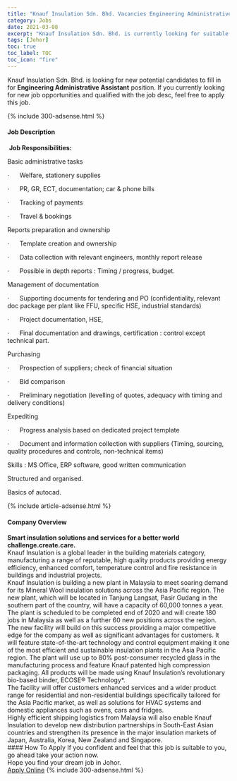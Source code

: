 ```yaml
---
title: "Knauf Insulation Sdn. Bhd. Vacancies Engineering Administrative Assistant" 
category: Jobs 
date: 2021-03-08 
excerpt: "Knauf Insulation Sdn. Bhd. is currently looking for suitable person to fill in the Engineering Administrative Assistant which based in Johor" 
tags: [Johor] 
toc: true 
toc_label: TOC 
toc_icon: "fire" 
--- 
```


<p>Knauf Insulation Sdn. Bhd. is looking for new potential candidates to fill in for <b>Engineering Administrative Assistant</b> position. If you currently looking for new job opportunities and qualified with the job desc, feel free to apply this job.
</p>{% include 300-adsense.html %} 
<div><div><h4>Job Description</h4></div><div><div><span><div><p>&#160;<strong>Job Responsibilities:</strong></p><p>Basic administrative tasks</p><p>&#183;&#160;&#160;&#160;&#160;&#160;&#160;Welfare, stationery supplies</p><p>&#183;&#160;&#160;&#160;&#160;&#160;&#160;PR, GR, ECT, documentation; car &amp; phone bills</p><p>&#183;&#160;&#160;&#160;&#160;&#160;&#160;Tracking of payments</p><p>&#183;&#160;&#160;&#160;&#160;&#160;&#160;Travel &amp; bookings</p><p>Reports preparation and ownership</p><p>&#183;&#160;&#160;&#160;&#160;&#160;&#160;Template creation and ownership</p><p>&#183;&#160;&#160;&#160;&#160;&#160;&#160;Data collection with relevant engineers, monthly report release</p><p>&#183;&#160;&#160;&#160;&#160;&#160;&#160;Possible in depth reports : Timing / progress, budget.</p><p>Management of documentation</p><p>&#183;&#160;&#160;&#160;&#160;&#160;&#160;Supporting documents for tendering and PO (confidentiality, relevant doc package per plant like FFU, specific HSE, industrial standards)</p><p>&#183;&#160;&#160;&#160;&#160;&#160;&#160;Project documentation, HSE,</p><p>&#183;&#160;&#160;&#160;&#160;&#160;&#160;Final documentation and drawings, certification : control except technical part.</p><p>Purchasing</p><p>&#183;&#160;&#160;&#160;&#160;&#160;&#160;Prospection of suppliers; check of financial situation</p><p>&#183;&#160;&#160;&#160;&#160;&#160;&#160;Bid comparison</p><p>&#183;&#160;&#160;&#160;&#160;&#160;&#160;Preliminary negotiation (levelling of quotes, adequacy with timing and delivery conditions)</p><p>Expediting</p><p>&#183;&#160;&#160;&#160;&#160;&#160;&#160;Progress analysis based on dedicated project template</p><p>&#183;&#160;&#160;&#160;&#160;&#160;&#160;Document and information collection with suppliers (Timing, sourcing, quality procedures and controls, non-technical items)</p><p>Skills : MS Office, ERP software, good written communication</p><p>Structured and organised.</p><p>Basics of autocad.</p></div></span></div></div></div> 
{% include article-adsense.html %} 
<div><div><h4>Company Overview</h4></div><div><div><span><div><div>
<div>
<div><strong>Smart insulation solutions and services for a better world</strong></div>
<div>
<div><strong>challenge.create.care.</strong></div>
</div>
</div>
<div>Knauf Insulation is a global leader in the building materials category, manufacturing a range of reputable, high quality products providing energy efficiency, enhanced comfort, temperature control and fire resistance in buildings and industrial projects.</div>
<div>
<div>Knauf Insulation is building a new plant in Malaysia to meet soaring demand for its Mineral Wool insulation solutions across the Asia Pacific region. The new plant, which will be located in Tanjung Langsat, Pasir Gudang in the southern part of the country, will have a capacity of 60,000 tonnes a year. The plant is scheduled to be completed end of 2020 and will create 180 jobs in Malaysia as well as a further 60 new positions across the region.</div>
<div>
<div>The new facility will build on this success providing a major competitive edge for the company as well as significant advantages for customers. It will feature state-of-the-art technology and control equipment making it one of the most efficient and sustainable insulation plants in the Asia Pacific region. The plant will use up to 80% post-consumer recycled glass in the manufacturing process and feature Knauf patented high compression packaging. All products will be made using Knauf Insulation&#8217;s revolutionary bio-based binder, ECOSE&#174; Technology*.</div>
<div>The facility will offer customers enhanced services and a wider product range for residential and non-residential buildings specifically tailored for the Asia Pacific market, as well as solutions for HVAC systems and domestic appliances such as ovens, cars and fridges.</div>
<div>Highly efficient shipping logistics from Malaysia will also enable Knauf Insulation to develop new distribution partnerships in South-East Asian countries and strengthen its presence in the major insulation markets of Japan, Australia, Korea, New Zealand and Singapore. &#160; &#160;&#160;</div>
</div>
</div>
</div></div></span></div></div></div> 
#### How To Apply 
If you confident and feel that this job is suitable to you, go ahead take your action now. <br/> 
Hope you find your dream job in Johor. <br/> 
<a href="https://www.jobstreet.com.my/en/job/engineering-administrative-assistant-4499812?jobId=jobstreet-my-job-4499812&" class="btn btn--info" target="_blank" rel="nofollow noopenner">Apply Online</a> 
{% include 300-adsense.html %} 